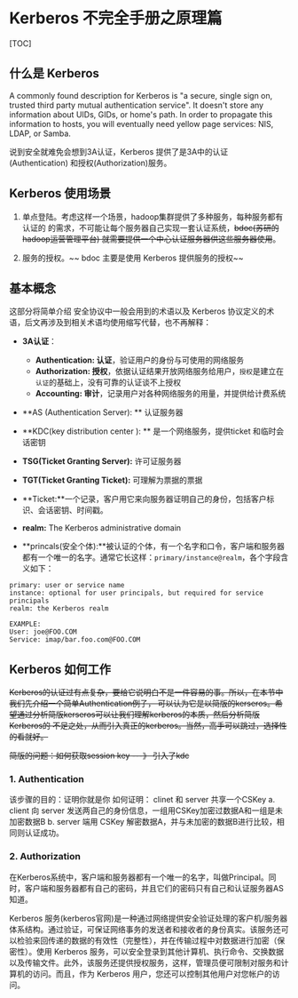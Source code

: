 Kerberos 不完全手册之原理篇
======
[TOC]

## 什么是 Kerberos
>
A commonly found description for Kerberos is "a secure, single sign on, trusted third party
mutual authentication service". It doesn't store any information about UIDs, GIDs, or home's
path. In order to propagate this information to hosts, you will eventually need yellow page
services: NIS, LDAP, or Samba.

说到安全就难免会想到3A认证，Kerberos 提供了是3A中的认证 (Authentication) 和授权(Authorization)服务。

## Kerberos 使用场景

1. 单点登陆。考虑这样一个场景，hadoop集群提供了多种服务，每种服务都有认证的
的需求，不可能让每个服务器自己实现一套认证系统，~~bdoc(苏研的hadoop运营管理平台)
就需要提供一个中心认证服务器供这些服务器使用~~。

2. 服务的授权。~~ bdoc 主要是使用 Kerberos 提供服务的授权~~

## 基本概念
这部分将简单介绍 安全协议中一般会用到的术语以及 Kerberos 协议定义的术语，后文再涉及到相关术语均使用缩写代替，也不再解释：

- **3A认证**：
    + **Authentication: 认证**，验证用户的身份与可使用的网络服务
    + **Authorization: 授权**，依据认证结果开放网络服务给用户，`授权`是建立在`认证`的基础上，没有可靠的认证谈不上授权
    + **Accounting: 审计**，记录用户对各种网络服务的用量，并提供给计费系统

- **AS (Authentication Server): ** 认证服务器
- **KDC(key distribution center ): ** 是一个网络服务，提供ticket 和临时会话密钥
- **TSG(Ticket Granting Server):** 许可证服务器
- **TGT(Ticket Granting Ticket):** 可理解为票据的票据
- **Ticket:**一个记录，客户用它来向服务器证明自己的身份，包括客户标识、会话密钥、时间戳。
- **realm:** The Kerberos administrative domain 
- **princals(安全个体):**被认证的个体，有一个名字和口令，客户端和服务器都有一个唯一的名字。通常它长这样：`primary/instance@realm`，各个字段含义如下：
```
primary: user or service name
instance: optional for user principals, but required for service principals 
realm: the Kerberos realm 

EXAMPLE:
User: joe@FOO.COM 
Service: imap/bar.foo.com@FOO.COM
```

## Kerberos 如何工作

~~Kerberos的认证过有点复杂，要给它说明白不是一件容易的事。所以，在本节中我们先介绍一个简单Authentication例子，
可以认为它是以简版的kerseros。希望通过分析简版kerseros可以让我们理解kerberos的本质，然后分析简版Kerberos的
不足之处，从而引入真正的kerberos。当然，高手可以跳过，选择性的看就好。~~

~~简版的问题：如何获取session key ---》 引入了kdc~~

### 1. Authentication
该步骤的目的：证明你就是你
如何证明：
clinet 和 server 共享一个CSKey
a. client 向 server 发送两自己的身份信息，一组用CSKey加密过数据A和一组是未加密数据B
b. server 端用 CSKey 解密数据A，并与未加密的数据B进行比较，相同则认证成功。

### 2. Authorization

在Kerberos系统中，客户端和服务器都有一个唯一的名字，叫做Principal。同时，客户端和服务器都有自己的密码，并且它们的密码只有自己和认证服务器AS知道。

Kerberos 服务(kerberos官网)是一种通过网络提供安全验证处理的客户机/服务器体系结构。通过验证，可保证网络事务的发送者和接收者的身份真实。该服务还可以检验来回传递的数据的有效性（完整性），并在传输过程中对数据进行加密（保密性）。使用 Kerberos 服务，可以安全登录到其他计算机、执行命令、交换数据以及传输文件。此外，该服务还提供授权服务，这样，管理员便可限制对服务和计算机的访问。而且，作为 Kerberos 用户，您还可以控制其他用户对您帐户的访问。



